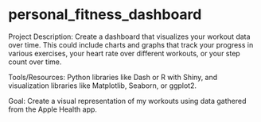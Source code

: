 # personal_fitness_dashboard
Project Description: Create a dashboard that visualizes your workout data over time. This could include charts and graphs that track your progress in various exercises, your heart rate over different workouts, or your step count over time.

Tools/Resources: Python libraries like Dash or R with Shiny, and visualization libraries like Matplotlib, Seaborn, or ggplot2.

Goal: Create a visual representation of my workouts using data gathered from the Apple Health app. 